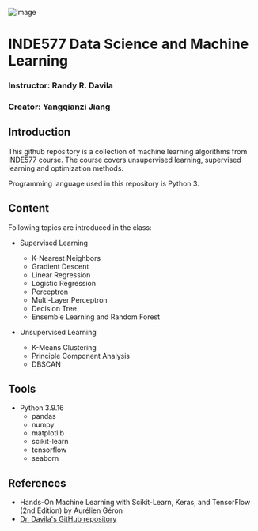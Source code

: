 ![image](https://user-images.githubusercontent.com/120424457/231893784-0ffc7072-a500-4542-a2b1-df58528c7452.png)
# INDE577 Data Science and Machine Learning
### Instructor: Randy R. Davila
### Creator: Yangqianzi Jiang
## Introduction
This github repository is a collection of machine learning algorithms from INDE577 course. The course covers unsupervised learning, supervised learning and optimization methods.

Programming language used in this repository is Python 3.

## Content
Following topics are introduced in the class:
* Supervised Learning
  * K-Nearest Neighbors
  * Gradient Descent
  * Linear Regression
  * Logistic Regression
  * Perceptron
  * Multi-Layer Perceptron
  * Decision Tree
  * Ensemble Learning and Random Forest

* Unsupervised Learning
  * K-Means Clustering
  * Principle Component Analysis
  * DBSCAN

## Tools
* Python 3.9.16
  * pandas
  * numpy
  * matplotlib
  * scikit-learn
  * tensorflow
  * seaborn

## References
* Hands-On Machine Learning with Scikit-Learn, Keras, and TensorFlow (2nd Edition) by Aurélien Géron
* [Dr. Davila's GitHub repository](https://github.com/RandyRDavila/Data_Science_and_Machine_Learning_Spring_2022)

